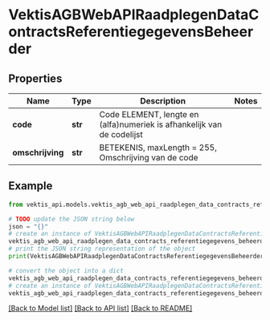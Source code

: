 # VektisAGBWebAPIRaadplegenDataContractsReferentiegegevensBeheerder



## Properties

Name | Type | Description | Notes
------------ | ------------- | ------------- | -------------
**code** | **str** | Code ELEMENT, lengte en (alfa)numeriek is afhankelijk van de codelijst | 
**omschrijving** | **str** | BETEKENIS, maxLength &#x3D; 255, Omschrijving van de code | 

## Example

```python
from vektis_api.models.vektis_agb_web_api_raadplegen_data_contracts_referentiegegevens_beheerder import VektisAGBWebAPIRaadplegenDataContractsReferentiegegevensBeheerder

# TODO update the JSON string below
json = "{}"
# create an instance of VektisAGBWebAPIRaadplegenDataContractsReferentiegegevensBeheerder from a JSON string
vektis_agb_web_api_raadplegen_data_contracts_referentiegegevens_beheerder_instance = VektisAGBWebAPIRaadplegenDataContractsReferentiegegevensBeheerder.from_json(json)
# print the JSON string representation of the object
print(VektisAGBWebAPIRaadplegenDataContractsReferentiegegevensBeheerder.to_json())

# convert the object into a dict
vektis_agb_web_api_raadplegen_data_contracts_referentiegegevens_beheerder_dict = vektis_agb_web_api_raadplegen_data_contracts_referentiegegevens_beheerder_instance.to_dict()
# create an instance of VektisAGBWebAPIRaadplegenDataContractsReferentiegegevensBeheerder from a dict
vektis_agb_web_api_raadplegen_data_contracts_referentiegegevens_beheerder_from_dict = VektisAGBWebAPIRaadplegenDataContractsReferentiegegevensBeheerder.from_dict(vektis_agb_web_api_raadplegen_data_contracts_referentiegegevens_beheerder_dict)
```
[[Back to Model list]](../README.md#documentation-for-models) [[Back to API list]](../README.md#documentation-for-api-endpoints) [[Back to README]](../README.md)


